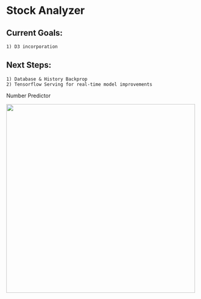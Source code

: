 # Stock Analyzer


## Current Goals:

    1) D3 incorporation


## Next Steps:

    1) Database & History Backprop
    2) Tensorflow Serving for real-time model improvements


Number Predictor

<img height=500 src="https://i.imgur.com/cPAI3mM.png">
